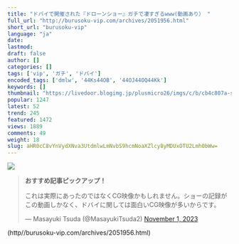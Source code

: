```yaml
---
title: "ドバイで開催された『ドローンショー』ガチで凄すぎるwww(動画あり） "
full_url: "http://burusoku-vip.com/archives/2051956.html"
short_url: "burusoku-vip"
language: "ja"
date: 
lastmod: 
draft: false
author: []
categories: []
tags: ['vip', 'ガチ', 'ドバイ']
encoded_tags: ['dmlw', '44Ks44OB', '44OJ44OQ44Kk']
keywords: []
thumbnail: "https://livedoor.blogimg.jp/plusmicro26/imgs/c/b/cb4c807a-s.png"
popular: 1247
latest: 52
trend: 245
featured: 1472
views: 1889
comments: 49
weight: 18
slug: aHR0cC8vYnVydXNva3UtdmlwLmNvbS9hcmNoaXZlcy8yMDUxOTU2Lmh0bWw=
---
```


![](https://livedoor.blogimg.jp/plusmicro26/imgs/c/b/cb4c807a-s.png)

<blockquote class='twitter-tweet'><p><b>おすすめ記事ピックアップ！</b></p><p lang='ja' dir='ltr'>これは実際にあったのではなくCG映像かもしれません。ショーの記録がこの動画しかなく、ドバイに関しては面白いCG映像が多いからです。</p>— Masayuki Tsuda (@MasayukiTsuda2) <a href='https//twitter.com/MasayukiTsuda2/status/1719533320038731853?ref_src=twsrc%5Etfw'>November 1, 2023</a></blockquote> 

(http//burusoku-vip.com/archives/2051956.html)
